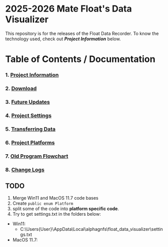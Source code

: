 # 2025-2026 Mate Float's Data Visualizer
This repository is for the releases of the Float Data Recorder. To know the technology used, check out _**Project Information**_ below.

# Table of Contents / Documentation

### 1. [Project Information](Documentation/ProjectInformation.md)
### 2. [Download](Documentation/Download.md)
### 3. [Future Updates](Documentation/FutureUpdates.md)
### 4. [Project Settings](Documentation/Settings.md)
### 5. [Transferring Data](Documentation/DataTransfer.md)
### 6. [Project Platforms](Documentation/Platforms.md)
### 7. [Old Program Flowchart](Documentation/flowchart/system_flowchart_1_outdated.png)
### 8. [Change Logs](Documentation/ChangeLog)


## TODO
1. Merge Win11 and MacOS 11.7 code bases
2. Create `public enum Platform`
3. split some of the code into **platform specific code**.
4. Try to get settings.txt in the folders below:
- Win11:
    - C:\Users\{User}\AppData\Local\alphagnfs\float_data_visualizer\settings.txt
- MacOS 11.7: 
